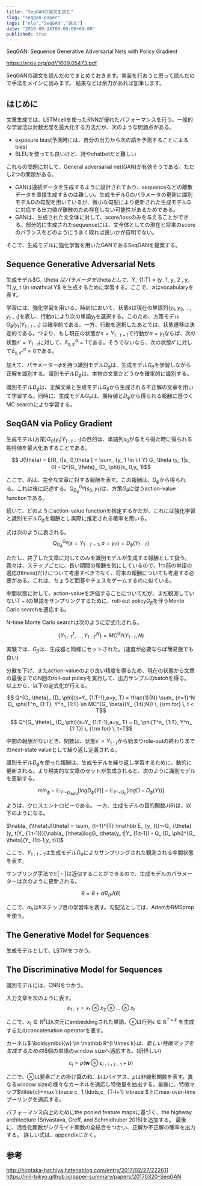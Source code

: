 ```yaml
---
title: "SeqGANの論文を読む"
slug: "seqgan-paper"
tags: ["nlp","SeqGAN","論文"]
date: "2019-09-24T00:00:00+09:00"
published: true
---
```

SeqGAN: Sequence Generative Adversarial Nets with Policy Gradient

https://arxiv.org/pdf/1609.05473.pdf

SeqGANの論文を読んだのでまとめておきます。実装を行おうと思って読んだので手法をメインに読みます。
結果などは余力があれば加筆します。

## はじめに
文章生成では、LSTMcellを使ったRNNが優れたパフォーマンスを行う。一般的な学習法は対数尤度を最大化する方法だが、次のような問題点がある。

 - exposure bias(予測時には、自分の出力から次の語を予測することによるbias)
 - BLEUを使っても良いけど、詩やchatbotだと難しい

これらの問題に対して、General adversarial net(GAN)が有効そうである。ただし2つの問題がある。

- GANは連続データを生成するように設計されており、sequenceなどの離散データを直接生成するのは難しい。生成モデルGのパラメータの更新に識別モデルDの勾配を用いているが、微小な勾配により更新された生成モデルGに対応する出力値が離散のため存在しない可能性があるためである。
- GANは、生成された文全体に対して、score/lossのみを与えることができる。部分的に生成されたsequenceには、文全体としての現在と将来のscoreのバランスをどのようにうまく取れば良いかが自明でない。

そこで、生成モデルに強化学習を用いたGANであるSeqGANを提案する。


## Sequence Generative Adversarial Nets
生成モデル$G_ \theta $はパラメータを$\theta$として、$Y_ {1:T} = (y_ 1, y_ 2 , y_ T)$,$y_ t \in \mathcal Y$ を生成するために学習する。ここで、$\mathcal Y$はvocabularyを表す。

学習には、強化学習を用いる。時刻$t$において、状態$s$は現在の単語列$(y_ {1},y_ {2}, \ldots ,y_ {t-1})$を表し、行動$a$により次の単語$y_ t$を選択する。このため、方策モデル$G_ {\theta} (y_ {t}|Y_ {1:t-1})$ は確率的である。一方、行動を選択したあとでは、状態遷移は決定的である。つまり、もし現在の状態が$s=Y_ {1:t-1}$で行動が$a=y_ {t}$ならば、次の状態$s'=Y_ {1:t}$に対して、$\delta^a_ {s,s'}=1$である。そうでないなら、次の状態$s''$に対して$\delta^a_ {s,s''}=0$である。


加えて、パラメーター$\phi$を持つ識別モデル$D_ \phi$は、生成モデル$G_ \theta$を学習しながら正解を識別する。識別モデル$D_ \phi$は、本物の文章かどうかを確率的に識別する。

識別モデル$D_ \phi$は、正解文章と生成モデル$G_ \theta$から生成される不正解の文章を用いて学習する。同時に、生成モデル$G_ \theta$は、期待値と$D_ \phi$から得られる報酬に基づくMC searchにより学習する。

## SeqGAN via Policy Gradient
生成モデル(方策)$G_ \theta(y_ t|Y_ {1:t-1})$の目的は、単語列$s_ 0$が与えら得た時に得られる期待値を最大化あすることである。

$$ J(\theta) = E[R_ t|s_ 0,\theta ] = \sum_ {y_ 1 \in \it Y} G_ \theta (y_ 1|s_ 0)・Q^{G_ \theta}_ {D_ \phi}(s_ 0,y_ 1)$$

ここで、$R_ t$は、完全な文章に対する報酬を表す。この報酬は、$D_ {\phi}$から得られる。これは後に記述する。$Q^{G_ \theta}_ {D_ \phi}(s_ 0,y_ 1)$は、方策$G_ \theta$に従うaction-value functionである。

続いて、どのようにaction-value functionを推定するかだが、これには強化学習と識別モデル$D_ \phi$を報酬とし実際に推定される確率を用いる。

式は次のように表される。
$$ Q^{G_ \theta}_ {D_ \phi}(s=Y_ {1:T-1},a=y_ T) = D_ \phi(Y_ {1:T})$$

ただし、終了した文章に対してのみを識別モデルが生成する報酬として扱う。我々は、ステップごとに、長い期間の報酬を気にしているので、1つ前の単語の適応(fitness)だけについて考慮すべきでなく、将来の報酬についても考慮する必要がある。これは、ちょうど囲碁やチェスをゲームするのに似ている。


中間状態に対して、action-valueを評価することについてだが、まだ観測していない$T-t$の単語をサンプリングするために、roll-out policy$G_ \beta$を伴うMonte Carlo searchを適応する。

N-time Monte Carlo searchは次のように定式化される。

$$ \{ Y^1_ {1:T},...,Y^N_ {1:T} \} = MC^{G_ \beta}(Y_ {1:t},N) $$

実験では、$G_ \beta$は、生成器と同様にセットされた。(速度が必要ならば簡易版でも良い)

分散を下げ、またaction-valueのより良い精度を得るため、現在の状態から文章の最後までのN回のroll-out pulicyを実行して、出力サンプルのbatchを得る。
以上から、以下の定式化が行える。

$$ Q^{G_ \theta}_ {D_ \phi}(s=Y_ {1:T-1},a=y_ T) = \frac{1}{N} \sum_ {n=1}^N D_ \phi(T^n_ {1:T}, Y^n_ {1:T} \in MC^{G_ \beta}(Y_ {1:t};N)) \, {\rm for} \, t < T$$

$$ Q^{G_ \theta}_ {D_ \phi}(s=Y_ {1:T-1},a=y_ T) = D_ \phi(T^n_ {1:T}, Y^n_ {1:T}) \, {\rm for} \, t=T$$

中間の報酬がないとき、関数は、状態$s'=Y_ {1:t}$から始まりrole-outの終わりまでのnext-state valueとして繰り返し定義される。

識別モデル$D_ {\phi}$を使った報酬は、生成モデルを繰り返し学習するために、動的に更新される。より現実的な文章のセットが生成されると、次のように識別モデルを更新する。

$$
min_ \phi - \mathbb E_ {Y〜p_ {data}}[log D_ {\phi}(Y)] - \mathbb  E_ {Y〜G_ {\theta}}[log (1 - D_ {\phi}(Y))]
$$

ようは、クロスエントロピーである。
一方、生成モデルの目的関数$J(\theta)$は、以下のようになる。

$\nabla_ {\theta}J(\theta) = \sum_ {t=1}^{T} \mathbb E_ {y_ {t}〜G_ {\theta}(y_ t|Y_ {1:t-1})}[\nabla_ {\theta}logG_ \theta(y_ t|Y_ {1:t-1})・Q_ {D_ \phi}^{G_ \theta}(Y_ {1:t-1,y_ t})]$

ここで、$Y_ {1:t-1}$は生成モデル$G_ \theta$によりサンプリングされた観測される中間状態を表す。

サンプリング手法で$\mathbb E[・]$は近似することができるので、生成モデルのパラメーターは次のように更新される。

$$ \theta = \theta + \alpha \nabla_ \theta J(\theta)$$

ここで、$\alpha_ h$は$h$ステップ目の学習率を表す。勾配法としては、AdamかRMSpropを使う。


## The Generative Model for Sequences
生成モデルとして、LSTMをつかう。


## The Discriminative Model for Sequences
識別モデルには、CNNをつかう。

入力文章を次のように表す。
$$ \varepsilon_ {1:T} = x_ 1 \otimes	 x_ 2 \otimes \dots \otimes x_ t$$

ここで、$x_ t \in \mathbb R^k$はk次元にembeddingされた単語、$\otimes$は行列$\epsilon \in \mathbb R^{T \times k}$ を生成するたのconcatenation operatorを表す。

カーネル$ \boldsymbol{w} \in \mathbb R^{l \times k}$は、新しい特徴マップを生成するための$l$個の単語のwindow sizeへ適応する。(訳怪しい)

$$c_ i = \rho ( \boldsymbol{w} \otimes \varepsilon_ {i:i+l-1}+b )$$

ここで、$\otimes$は要素ごとの掛け算の和、$b$はバイアス、$\rho$は非線形関数を表す。異なるwindow sizeの様々なカーネルを適応し特徴量を抽出する。最後に、特徴マップ$\tilde{c}=max \lbrace c_ 1,\ldots,c_ {T-l+1} \rbrace $上にmax-over-timeプーリングを適応する。

パフォーマンス向上のためにthe pooled feature mapsに基づく、the highway architecture (Srivastava, Greff, and Schmidhuber 2015)を追加する。
最後に、活性化関数がシグモイド関数の全結合をつかい、正解か不正解の確率を出力する。
詳しい式は、appendixにかく。


## 参考
http://hirotaka-hachiya.hatenablog.com/entry/2017/02/27/222611
https://mil-tokyo.github.io/paper-summary/papers/20170320-SeqGAN
